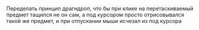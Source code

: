Переделать принцип драгндроп, что бы при клике на перетаскиваемый предмет тащился не он сам, а под курсором просто отрисовывался такой же предмет, и при отпускании мыши исчезал из под курсора